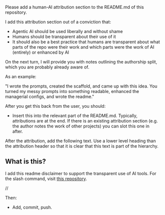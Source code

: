 Please add a human-AI attribution section to the README.md of this repository.

I add this attribution section out of a conviction that:

- Agentic AI should be used liberally and without shame 
- Humans should be transparent about their use of it 
- It should also be a best practice that humans are transparent about what parts of the repo were their work and which parts were the work of AI (entirely) or enhanced by AI

On the next turn, I will provide you with notes outlining the authorship split, which you are probably already aware of.

As an example:

"I wrote the prompts, created the scaffold, and came up with this idea. You turned my messy prompts into something readable, enhanced the managerial configs, and wrote the readme."

After you get this back from the user, you should:

- Insert this into the relevant part of the README.md. Typically, attributions are at the end. If there is an existing attribution section (e.g. the author notes the work of other projects) you can slot this one in after.

After the attribution, add the following text. Use a lower level heading than the attribution header so that it is clear that this text is part of the hierarchy.

## What is this?

I add this readme disclaimer to support the transparent use of AI tools. For the slash command, visit [this repository](https://github.com/danielrosehill/AI-Human-Attribution-Adder).

//

Then:

- Add, commit, push.